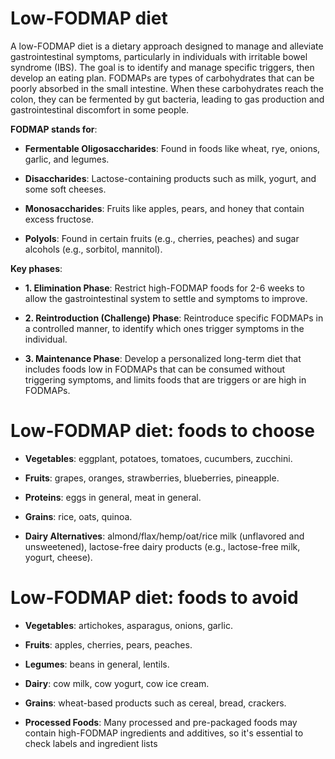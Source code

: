 [//]: # (source: ?)
[//]: # (tags: diets)

# Low-FODMAP diet

A low-FODMAP diet is a dietary approach designed to manage and alleviate gastrointestinal symptoms, particularly in individuals with irritable bowel syndrome (IBS). The goal is to identify and manage specific triggers, then develop an eating plan. FODMAPs are types of carbohydrates that can be poorly absorbed in the small intestine. When these carbohydrates reach the colon, they can be fermented by gut bacteria, leading to gas production and gastrointestinal discomfort in some people.

**FODMAP stands for**:

* **Fermentable Oligosaccharides**: Found in foods like wheat, rye, onions, garlic, and legumes.

* **Disaccharides**: Lactose-containing products such as milk, yogurt, and some soft cheeses.

* **Monosaccharides**: Fruits like apples, pears, and honey that contain excess fructose.

* **Polyols**: Found in certain fruits (e.g., cherries, peaches) and sugar alcohols (e.g., sorbitol, mannitol).

**Key phases**:

* **1. Elimination Phase**: Restrict high-FODMAP foods for 2-6 weeks to allow the gastrointestinal system to settle and symptoms to improve.

* **2. Reintroduction (Challenge) Phase**: Reintroduce specific FODMAPs in a controlled manner, to identify which ones trigger symptoms in the individual.

* **3. Maintenance Phase**: Develop a personalized long-term diet that includes foods low in FODMAPs that can be consumed without triggering symptoms, and limits foods that are triggers or are high in FODMAPs.


# Low-FODMAP diet: foods to choose

* **Vegetables**: eggplant, potatoes, tomatoes, cucumbers, zucchini.

* **Fruits**: grapes, oranges, strawberries, blueberries, pineapple.

* **Proteins**: eggs in general, meat in general.

* **Grains**: rice, oats, quinoa.

* **Dairy Alternatives**: almond/flax/hemp/oat/rice milk (unflavored and unsweetened), lactose-free dairy products (e.g., lactose-free milk, yogurt, cheese).


# Low-FODMAP diet: foods to avoid

* **Vegetables**: artichokes, asparagus, onions, garlic.

* **Fruits**: apples, cherries, pears, peaches.

* **Legumes**: beans in general, lentils.

* **Dairy**: cow milk, cow yogurt, cow ice cream.

* **Grains**: wheat-based products such as cereal, bread, crackers.

* **Processed Foods**: Many processed and pre-packaged foods may contain high-FODMAP ingredients and additives, so it's essential to check labels and ingredient lists
